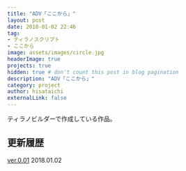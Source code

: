 ```yaml
---
title: "ADV「ここから」"
layout: post
date: 2018-01-02 22:46
tag:
- ティラノスクリプト
- ここから
image: assets/images/circle.jpg
headerImage: true
projects: true
hidden: true # don't count this post in blog pagination
description: "ADV「ここから」"
category: project
author: hisataichi
externalLink: false
---
```


ティラノビルダーで作成している作品。

<div class="breaker"></div>

## 更新履歴

[ver.0.01][1] 2018.01.02

[1]:	https://dbf4ft8j8n8kk.cloudfront.net.
